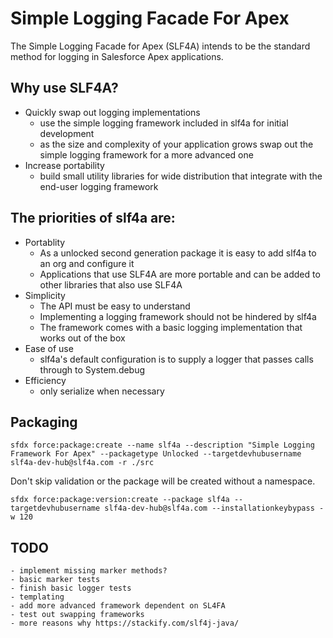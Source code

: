 # Simple Logging Facade For Apex

The Simple Logging Facade for Apex (SLF4A) intends to be the standard method for logging in Salesforce Apex applications.

## Why use SLF4A?

- Quickly swap out logging implementations
	- use the simple logging framework included in slf4a for initial development
	- as the size and complexity of your application grows swap out the simple logging framework for a more advanced one
- Increase portability 
	- build small utility libraries for wide distribution that integrate with the end-user logging framework

## The priorities of slf4a are:

- Portablity
	- As a unlocked second generation package it is easy to add slf4a to an org and configure it
	- Applications that use SLF4A are more portable and can be added to other libraries that also use SLF4A
- Simplicity
	- The API must be easy to understand
	- Implementing a logging framework should not be hindered by slf4a
	- The framework comes with a basic logging implementation that works out of the box
- Ease of use
	- slf4a's default configuration is to supply a logger that passes calls through to System.debug
- Efficiency
	- only serialize when necessary

## Packaging

`sfdx force:package:create --name slf4a --description "Simple Logging Framework For Apex" --packagetype Unlocked --targetdevhubusername slf4a-dev-hub@slf4a.com -r ./src`

Don't skip validation or the package will be created without a namespace.

`sfdx force:package:version:create --package slf4a --targetdevhubusername slf4a-dev-hub@slf4a.com --installationkeybypass -w 120`

## TODO 
	- implement missing marker methods?
	- basic marker tests
	- finish basic logger tests
	- templating
	- add more advanced framework dependent on SL4FA
	- test out swapping frameworks
	- more reasons why https://stackify.com/slf4j-java/